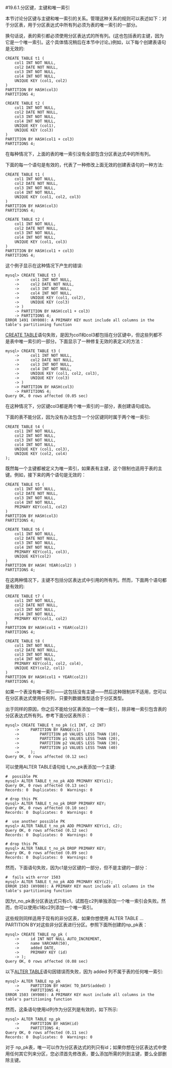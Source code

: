 #19.6.1.分区键，主键和唯一索引

本节讨论分区键与主键和唯一索引的关系。管理这种关系的规则可以表述如下：对于分区表，用于分区表达式中所有列必须为表的唯一索引的一部分。　　　　

换句话说，表的索引都必须使用分区表达式的所有列。(这也包括表的主键，因为它是一个唯一索引。这个具体情况稍后在本节中讨论。)例如，以下每个创建表语句是无效的:

	CREATE TABLE t1 (
	    col1 INT NOT NULL,
	    col2 DATE NOT NULL,
	    col3 INT NOT NULL,
	    col4 INT NOT NULL,
	    UNIQUE KEY (col1, col2)
	)
	PARTITION BY HASH(col3)
	PARTITIONS 4;
	
	CREATE TABLE t2 (
	    col1 INT NOT NULL,
	    col2 DATE NOT NULL,
	    col3 INT NOT NULL,
	    col4 INT NOT NULL,
	    UNIQUE KEY (col1),
	    UNIQUE KEY (col3)
	)
	PARTITION BY HASH(col1 + col3)
	PARTITIONS 4;

在每种情况下，上面的表的唯一索引没有全部包含分区表达式中的所有列。

下面的每一个语句是有效的，代表了一种修改上面无效的创建表语句的一种方法:

	CREATE TABLE t1 (
	    col1 INT NOT NULL,
	    col2 DATE NOT NULL,
	    col3 INT NOT NULL,
	    col4 INT NOT NULL,
	    UNIQUE KEY (col1, col2, col3)
	)
	PARTITION BY HASH(col3)
	PARTITIONS 4;
	
	CREATE TABLE t2 (
	    col1 INT NOT NULL,
	    col2 DATE NOT NULL,
	    col3 INT NOT NULL,
	    col4 INT NOT NULL,
	    UNIQUE KEY (col1, col3)
	)
	PARTITION BY HASH(col1 + col3)
	PARTITIONS 4;

这个例子显示在这种情况下产生的错误:

	mysql> CREATE TABLE t3 (
	    ->     col1 INT NOT NULL,
	    ->     col2 DATE NOT NULL,
	    ->     col3 INT NOT NULL,
	    ->     col4 INT NOT NULL,
	    ->     UNIQUE KEY (col1, col2),
	    ->     UNIQUE KEY (col3)
	    -> )
	    -> PARTITION BY HASH(col1 + col3)
	    -> PARTITIONS 4;
	ERROR 1491 (HY000): A PRIMARY KEY must include all columns in the table's partitioning function

[CREATE TABLE][13.01.17]语句失败，是因为col1和col3都包括在分区键中，但这些列都不是表中唯一索引的一部分。下面显示了一种修复无效的表定义的方法：

	mysql> CREATE TABLE t3 (
	    ->     col1 INT NOT NULL,
	    ->     col2 DATE NOT NULL,
	    ->     col3 INT NOT NULL,
	    ->     col4 INT NOT NULL,
	    ->     UNIQUE KEY (col1, col2, col3),
	    ->     UNIQUE KEY (col3)
	    -> )
	    -> PARTITION BY HASH(col3)
	    -> PARTITIONS 4;
	Query OK, 0 rows affected (0.05 sec)

在这种情况下，分区键col3都是两个唯一索引的一部分，表创建语句成功。

下面的表不能分区，因为没有办法包含一个分区键同时属于两个唯一索引:

	CREATE TABLE t4 (
	    col1 INT NOT NULL,
	    col2 INT NOT NULL,
	    col3 INT NOT NULL,
	    col4 INT NOT NULL,
	    UNIQUE KEY (col1, col3),
	    UNIQUE KEY (col2, col4)
	);

既然每一个主键都被定义为唯一索引，如果表有主键，这个限制也适用于表的主键。例如，接下来的两个语句是无效的：

	CREATE TABLE t5 (
	    col1 INT NOT NULL,
	    col2 DATE NOT NULL,
	    col3 INT NOT NULL,
	    col4 INT NOT NULL,
	    PRIMARY KEY(col1, col2)
	)
	PARTITION BY HASH(col3)
	PARTITIONS 4;
	
	CREATE TABLE t6 (
	    col1 INT NOT NULL,
	    col2 DATE NOT NULL,
	    col3 INT NOT NULL,
	    col4 INT NOT NULL,
	    PRIMARY KEY(col1, col3),
	    UNIQUE KEY(col2)
	)
	PARTITION BY HASH( YEAR(col2) )
	PARTITIONS 4;

在这两种情况下，主键不包括分区表达式中引用的所有列。然而，下面两个语句都是有效的:

	CREATE TABLE t7 (
	    col1 INT NOT NULL,
	    col2 DATE NOT NULL,
	    col3 INT NOT NULL,
	    col4 INT NOT NULL,
	    PRIMARY KEY(col1, col2)
	)
	PARTITION BY HASH(col1 + YEAR(col2))
	PARTITIONS 4;
	
	CREATE TABLE t8 (
	    col1 INT NOT NULL,
	    col2 DATE NOT NULL,
	    col3 INT NOT NULL,
	    col4 INT NOT NULL,
	    PRIMARY KEY(col1, col2, col4),
	    UNIQUE KEY(col2, col1)
	)
	PARTITION BY HASH(col1 + YEAR(col2))
	PARTITIONS 4;

如果一个表没有唯一索引——这包括没有主键——然后这种限制并不适用，您可以在分区表达式使用任何列，只要列数据类型适合于分区类型。　　　　

出于同样的原因，你之后不能给分区表添加一个唯一索引，除非唯一索引包含表的分区表达式所有列。参考下面分区表所示：

	mysql> CREATE TABLE t_no_pk (c1 INT, c2 INT)
	    ->     PARTITION BY RANGE(c1) (
	    ->         PARTITION p0 VALUES LESS THAN (10),
	    ->         PARTITION p1 VALUES LESS THAN (20),
	    ->         PARTITION p2 VALUES LESS THAN (30),
	    ->         PARTITION p3 VALUES LESS THAN (40)
	    ->     );
	Query OK, 0 rows affected (0.12 sec)

可以使用ALTER TABLE语句给 t_no_pk表添加一个主键:

	#  possible PK
	mysql> ALTER TABLE t_no_pk ADD PRIMARY KEY(c1);
	Query OK, 0 rows affected (0.13 sec)
	Records: 0  Duplicates: 0  Warnings: 0
	
	# drop this PK
	mysql> ALTER TABLE t_no_pk DROP PRIMARY KEY;
	Query OK, 0 rows affected (0.10 sec)
	Records: 0  Duplicates: 0  Warnings: 0
	
	#  use another possible PK
	mysql> ALTER TABLE t_no_pk ADD PRIMARY KEY(c1, c2);
	Query OK, 0 rows affected (0.12 sec)
	Records: 0  Duplicates: 0  Warnings: 0
	
	# drop this PK
	mysql> ALTER TABLE t_no_pk DROP PRIMARY KEY;
	Query OK, 0 rows affected (0.09 sec)
	Records: 0  Duplicates: 0  Warnings: 0

然而，下面语句失败，因为c1是分区键的一部分，但不是主键的一部分：

	#  fails with error 1503
	mysql> ALTER TABLE t_no_pk ADD PRIMARY KEY(c2);
	ERROR 1503 (HY000): A PRIMARY KEY must include all columns in the table's partitioning function

因为t_no_pk表分区表达式只有c1，试图在c2列单独添加一个唯一索引会失败。然而，你可以使用c1和c2列添加一个唯一索引。　　　　

这些规则同样适用于现有的非分区表，如果你想使用 ALTER TABLE ... PARTITION BY对这些非分区表进行分区。参照下面所创建的np_pk表：

	mysql> CREATE TABLE np_pk (
	    ->     id INT NOT NULL AUTO_INCREMENT,
	    ->     name VARCHAR(50),
	    ->     added DATE,
	    ->     PRIMARY KEY (id)
	    -> );
	Query OK, 0 rows affected (0.08 sec)

以下[ALTER TABLE][13.01.07#13.1.7.1]语句因错误而失败，因为 added 列不属于表的任何唯一索引:

	mysql> ALTER TABLE np_pk
	    ->     PARTITION BY HASH( TO_DAYS(added) )
	    ->     PARTITIONS 4;
	ERROR 1503 (HY000): A PRIMARY KEY must include all columns in the table's partitioning function

然而，这条语句使用id列作为分区列是有效的，如下所示:

	mysql> ALTER TABLE np_pk
	    ->     PARTITION BY HASH(id)
	    ->     PARTITIONS 4;
	Query OK, 0 rows affected (0.11 sec)
	Records: 0  Duplicates: 0  Warnings: 0

对于 np_pk表，唯一可以作为分区表达式的列只有id；如果你想在分区表达式中使用任何其它列来分区，您必须首先修改表，要么添加所需的列到主键，要么全部删除主键。


[13.01.17]:../Chapter_13/13.01.17_CREATE_TABLE_Syntax.md
[13.01.07#13.1.7.1]:../Chapter_13/13.01.07_ALTER_TABLE_Partition_Operations.md#13.1.7.1